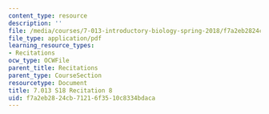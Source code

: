 ```yaml
---
content_type: resource
description: ''
file: /media/courses/7-013-introductory-biology-spring-2018/f7a2eb2824cb71216f3510c8334bdaca_MIT7_013s18R8Q.pdf
file_type: application/pdf
learning_resource_types:
- Recitations
ocw_type: OCWFile
parent_title: Recitations
parent_type: CourseSection
resourcetype: Document
title: 7.013 S18 Recitation 8
uid: f7a2eb28-24cb-7121-6f35-10c8334bdaca
---
```

